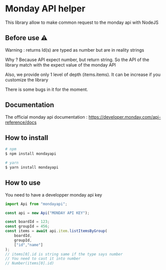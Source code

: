 # Monday API helper

This library allow to make common request to the monday api with NodeJS

## Before use ⚠️

Warning : returns Id(s) are typed as number but are in reality strings

Why ? Because API expect number, but return string. So the API of the library match with the expect value of the monday API

Also, we provide only 1 level of depth (items.items). It can be increase if you customize the library

There is some bugs in it for the moment.

## Documentation

The official monday api documentation : https://developer.monday.com/api-reference/docs

## How to install

```sh
# npm
$ npm install mondayapi

# yarn
$ yarn install mondayapi
```

## How to use

You need to have a developper monday api key

```typescript
import Api from "mondayapi";

const api = new Api("MONDAY API KEY");

const boardId = 123;
const groupId = 456;
const items = await api.item.listItemsByGroup(
    boardId, 
    groupId, 
    ["id","name"]
);
// items[0].id is string same if the type says number
// You need to cast it into number
// Number(items[0].id)
```



